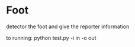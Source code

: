 # Foot
detector the foot and give the reporter information

to running:
python test.py -i in -o out
